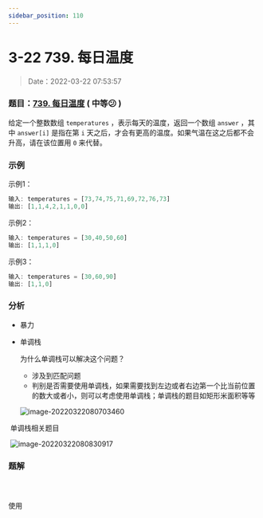 ```yaml
---
sidebar_position: 110
---
```


# 3-22 739. 每日温度

> Date：2022-03-22 07:53:57

### 题目：[739. 每日温度](https://leetcode-cn.com/problems/daily-temperatures/) ( 中等:confused: ) 

给定一个整数数组 `temperatures` ，表示每天的温度，返回一个数组 `answer` ，其中 `answer[i]` 是指在第 `i` 天之后，才会有更高的温度。如果气温在这之后都不会升高，请在该位置用 `0` 来代替。

### 示例

示例1：

```ts
输入: temperatures = [73,74,75,71,69,72,76,73]
输出: [1,1,4,2,1,1,0,0]
```

示例2：

```ts
输入: temperatures = [30,40,50,60]
输出: [1,1,1,0]
```

示例3：

```ts
输入: temperatures = [30,60,90]
输出: [1,1,0]
```

### 分析

- 暴力

- 单调栈

  为什么单调栈可以解决这个问题？

  - 涉及到匹配问题
  - 判别是否需要使用单调栈，如果需要找到左边或者右边第一个比当前位置的数大或者小，则可以考虑使用单调栈；单调栈的题目如矩形米面积等等

  ![image-20220322080703460](https://gitee.com/nahaohao/pic-upload/raw/master/img/image-20220322080703460.png)

​		单调栈相关题目

​		![image-20220322080830917](https://gitee.com/nahaohao/pic-upload/raw/master/img/image-20220322080830917.png)

### 题解

> 

```ts

```

> 

```ts

```

> 

```ts

```

使用

```ts

```

